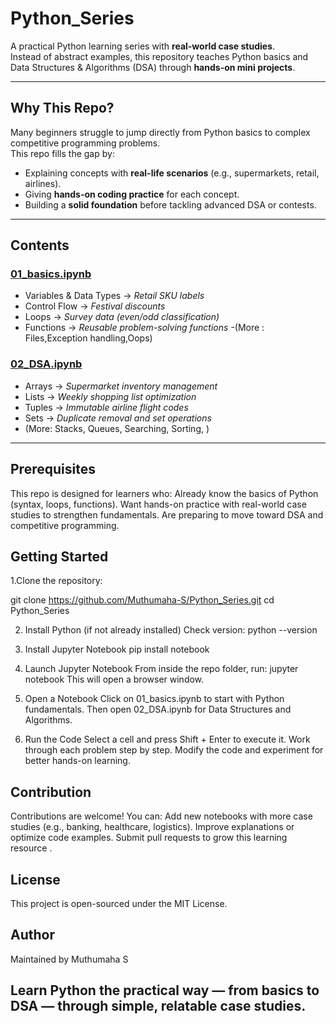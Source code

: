 # Python_Series  

 A practical Python learning series with **real-world case studies**.  
Instead of abstract examples, this repository teaches Python basics and Data Structures & Algorithms (DSA) through **hands-on mini projects**.  

---

##  Why This Repo?  
Many beginners struggle to jump directly from Python basics to complex competitive programming problems.  
This repo fills the gap by:  
- Explaining concepts with **real-life scenarios** (e.g., supermarkets, retail, airlines).  
- Giving **hands-on coding practice** for each concept.  
- Building a **solid foundation** before tackling advanced DSA or contests.  

---

## Contents  

### [01_basics.ipynb](01_basics.ipynb)  
- Variables & Data Types → *Retail SKU labels*  
- Control Flow → *Festival discounts*  
- Loops → *Survey data (even/odd classification)*  
- Functions → *Reusable problem-solving functions* 
-(More : Files,Exception handling,Oops) 

### [02_DSA.ipynb](02_DSA.ipynb)  
- Arrays → *Supermarket inventory management*  
- Lists → *Weekly shopping list optimization*  
- Tuples → *Immutable airline flight codes*  
- Sets → *Duplicate removal and set operations*  
- (More: Stacks, Queues, Searching, Sorting, )  

---
## Prerequisites

  This repo is designed for learners who:
  Already know the basics of Python (syntax, loops, functions).
  Want hands-on practice with real-world case studies to strengthen fundamentals.
  Are preparing to move toward DSA and competitive programming.

## Getting Started  

1.Clone the repository:  

  git clone https://github.com/Muthumaha-S/Python_Series.git
  cd Python_Series

2. Install Python (if not already installed)
 Check version:
  python --version

3. Install Jupyter Notebook
  pip install notebook

4. Launch Jupyter Notebook
 From inside the repo folder, run:
   jupyter notebook
 This will open a browser window.

5. Open a Notebook
  Click on 01_basics.ipynb to start with Python fundamentals.
  Then open 02_DSA.ipynb for Data Structures and Algorithms.

6. Run the Code
  Select a cell and press Shift + Enter to execute it.
  Work through each problem step by step.
  Modify the code and experiment for better hands-on learning.
  
## Contribution

Contributions are welcome!
You can:
Add new notebooks with more case studies (e.g., banking, healthcare, logistics).
Improve explanations or optimize code examples.
Submit pull requests to grow this learning resource .

## License

This project is open-sourced under the MIT License.

## Author

Maintained by Muthumaha S

## Learn Python the practical way — from basics to DSA — through simple, relatable case studies.


